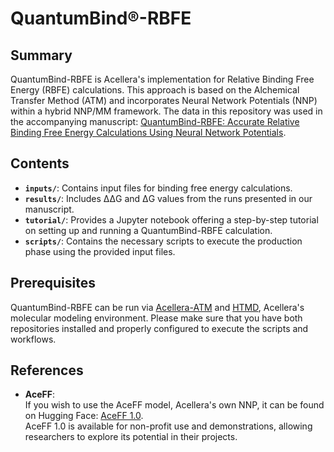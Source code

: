 # QuantumBind®-RBFE

## Summary

QuantumBind-RBFE is Acellera's implementation for Relative Binding Free Energy (RBFE) calculations. This approach is based on the Alchemical Transfer Method (ATM) and incorporates Neural Network Potentials (NNP) within a hybrid NNP/MM framework. The data in this repository was used in the accompanying manuscript: [QuantumBind-RBFE: Accurate Relative Binding Free Energy Calculations Using Neural Network Potentials](https://arxiv.org/abs/2501.01811).

## Contents

- **`inputs/`**: Contains input files for binding free energy calculations.
- **`results/`**: Includes ΔΔG and ΔG values from the runs presented in our manuscript.
- **`tutorial/`**: Provides a Jupyter notebook offering a step-by-step tutorial on setting up and running a QuantumBind-RBFE calculation.
- **`scripts/`**: Contains the necessary scripts to execute the production phase using the provided input files.

## Prerequisites

QuantumBind-RBFE can be run via [Acellera-ATM](https://github.com/Acellera/atm) and [HTMD](https://software.acellera.com/htmd/index.html), Acellera's molecular modeling environment. Please make sure that you have both repositories installed and properly configured to execute the scripts and workflows.

## References

- **AceFF**:  
  If you wish to use the AceFF model, Acellera's own NNP, it can be found on Hugging Face: [AceFF 1.0](https://huggingface.co/Acellera/AceFF-1.0).  
  AceFF 1.0 is available for non-profit use and demonstrations, allowing researchers to explore its potential in their projects.

